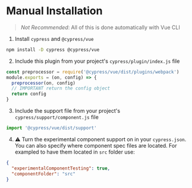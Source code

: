 # Manual Installation

> _Not Recommended_: All of this is done automatically with Vue CLI

1. Install `cypress` and `@cypress/vue`

```sh
npm install -D cypress @cypress/vue
```

2. Include this plugin from your project's `cypress/plugin/index.js` file

```js
const preprocessor = require('@cypress/vue/dist/plugins/webpack')
module.exports = (on, config) => {
  preprocessor(on, config)
  // IMPORTANT return the config object
  return config
}
```

3. Include the support file from your project's `cypress/support/component.js` file

```js
import '@cypress/vue/dist/support'
```

4. ⚠️ Turn the experimental component support on in your `cypress.json`. You can also specify where component spec files are located. For exampled to have them located in `src` folder use:

```json
{
  "experimentalComponentTesting": true,
  "componentFolder": "src"
}
```
